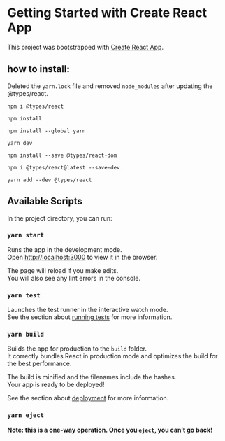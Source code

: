 # Getting Started with Create React App

This project was bootstrapped with [Create React App](https://github.com/facebook/create-react-app).

## how to install:

Deleted the `yarn.lock` file and removed `node_modules` after updating the @types/react.

`npm i @types/react`

`npm install`

`npm install --global yarn`

`yarn dev`

`npm install --save @types/react-dom`

`npm i @types/react@latest --save-dev`

`yarn add --dev @types/react`

## Available Scripts

In the project directory, you can run:

### `yarn start`

Runs the app in the development mode.\
Open [http://localhost:3000](http://localhost:3000) to view it in the browser.

The page will reload if you make edits.\
You will also see any lint errors in the console.

### `yarn test`

Launches the test runner in the interactive watch mode.\
See the section about [running tests](https://facebook.github.io/create-react-app/docs/running-tests) for more information.

### `yarn build`

Builds the app for production to the `build` folder.\
It correctly bundles React in production mode and optimizes the build for the best performance.

The build is minified and the filenames include the hashes.\
Your app is ready to be deployed!

See the section about [deployment](https://facebook.github.io/create-react-app/docs/deployment) for more information.

### `yarn eject`

**Note: this is a one-way operation. Once you `eject`, you can’t go back!**